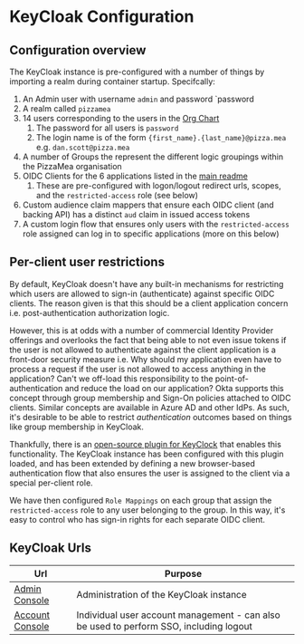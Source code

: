 # KeyCloak Configuration

## Configuration overview

The KeyCloak instance is pre-configured with a number of things by importing a realm during container startup. Specifcally:

1. An Admin user with username `admin` and password `password
2. A realm called `pizzamea`
3. 14 users corresponding to the users in the [Org Chart](./images/org_chart.png)
   1. The password for all users is `password`
   2. The login name is of the form `{first_name}.{last_name}@pizza.mea` e.g. `dan.scott@pizza.mea`
4. A number of Groups the represent the different logic groupings within the PizzaMea organisation
5. OIDC Clients for the 6 applications listed in the [main readme](../README.md)
   1. These are pre-configured with logon/logout redirect urls, scopes, and the `restricted-access` role (see below)
6. Custom audience claim mappers that ensure each OIDC client (and backing API) has a distinct `aud` claim in issued access tokens
7. A custom login flow that ensures only users with the `restricted-access` role assigned can log in to specific applications (more on this below)

## Per-client user restrictions

By default, KeyCloak doesn't have any built-in mechanisms for restricting which users are allowed to sign-in (authenticate) against specific OIDC clients.
The reason given is that this should be a client application concern i.e. post-authentication authorization logic.

However, this is at odds with a number of commercial Identity Provider offerings and overlooks the fact that being able to not even issue tokens if the user is not allowed to authenticate against the client application is a front-door security measure i.e. Why should my application even have to process a request if the user is not allowed to access anything in the application?
Can't we off-load this responsibility to the point-of-authentication and reduce the load on our application?
Okta supports this concept through group membership and Sign-On policies attached to OIDC clients.
Similar concepts are available in Azure AD and other IdPs. 
As such, it's desirable to be able to restrict _authentication_ outcomes based on things like group membership in KeyCloak.

Thankfully, there is an [open-source plugin for KeyClock](https://github.com/sventorben/keycloak-restrict-client-auth) that enables this functionality.
The KeyCloak instance has been configured with this plugin loaded, and has been extended by defining a new browser-based authentication flow that also ensures the user is assigned to the client via a special per-client role.

We have then configured `Role Mappings` on each group that assign the `restricted-access` role to any user belonging to the group.
In this way, it's easy to control who has sign-in rights for each separate OIDC client.

## KeyCloak Urls

| Url                                                                 | Purpose                                                                                |
|---------------------------------------------------------------------|----------------------------------------------------------------------------------------|
| [Admin Console](http://localhost:5010/admin/)                       | Administration of the KeyCloak instance                                                |
| [Account Console](http://localhost:5010/realms/pizzamea/account/#/) | Individual user account management - can also be used to perform SSO, including logout |
